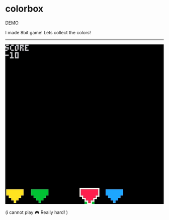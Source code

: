 # colorbox
[DEMO](https://livacengiz.github.io/colorbox/)

I made 8bit game! Lets collect the colors!
***
![](colorbox.gif)

(i cannot play 🎮 Really hard! )
